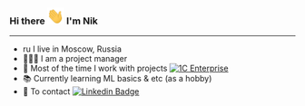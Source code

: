 ### Hi there <img src="https://raw.githubusercontent.com/vavilovnv/vavilovnv/master/wave.gif" width="30px"> I'm Nik 
___
- ru I live in Moscow, Russia
- 👨🏻‍💼 I am a project manager 
- 🔨 Most of the time I work with projects [![1C Enterprise](https://img.shields.io/badge/-1C%20Enterprise-yellow)](https://1c-dn.com/) 
- 📚 Currently learning ML basics & etc (as a hobby)
- 🤝 To contact [![Linkedin Badge](https://img.shields.io/badge/-vavilovnv-blue?style=flat-square&logo=Linkedin&logoColor=white&link=https://www.linkedin.com/in/vavilovnv/)](https://www.linkedin.com/in/vavilovnv/)

<!---
![Top Langs](https://github-readme-stats.vercel.app/api/top-langs/?username=vavilovnv&hide=TeX&layout=compact)
-->

